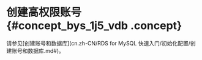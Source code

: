 # 创建高权限账号 {#concept_bys_1j5_vdb .concept}

请参见[创建账号和数据库](cn.zh-CN/RDS for MySQL 快速入门/初始化配置/创建账号和数据库.md#)。

